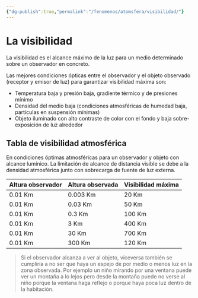 ```yaml
---
{"dg-publish":true,"permalink":"/fenomenos/atomsfera/visibilidad/"}
---
```



# La visibilidad

La visibilidad es el alcance máximo de la luz para un medio determinado sobre un observador en concreto.

Las mejores condiciones ópticas entre el observador y el objeto observado (receptor y emisor de luz) para garantizar visibilidad máxima son:
- Temperatura baja y presión baja, gradiente térmico y de presiones mínimo
- Densidad del medio baja (condiciones atmosféricas de humedad baja, partículas en suspensión mínimas)
- Objeto iluminado con alto contraste de color con el fondo y baja sobre-exposición de luz alrededor

## Tabla de visibilidad atmosférica

En condiciones óptimas atmosféricas para un observador y objeto con alcance lumínico. La limitación de alcance de distancia visible se debe a la densidad atmosférica junto con sobrecarga de fuente de luz externa.

| Altura observador | Altura observada | Visibilidad máxima  | 
| ----------------- | ---------------- | ---------- | 
| 0.01 Km           | 0.003 Km         | 20 Km      |
| 0.01 Km           | 0.03 Km          | 50 Km      |
| 0.01 Km           | 0.3 Km           | 100 Km     |
| 0.01 Km           | 3 Km             | 400 Km     |
| 0.01 Km           | 30 Km            | 700 Km      |
| 0.01 Km           | 300 Km           | 120 Km      |

> Si el observador alcanza a ver al objeto, viceversa también se cumpliría a no ser que haya un espejo de por medio o menos luz en la zona observada. Por ejemplo un niño mirando por una ventana puede ver un montaña a lo lejos pero desde la montaña puede no verse al niño porque la ventana haga reflejo o porque haya poca luz dentro de la habitación.
